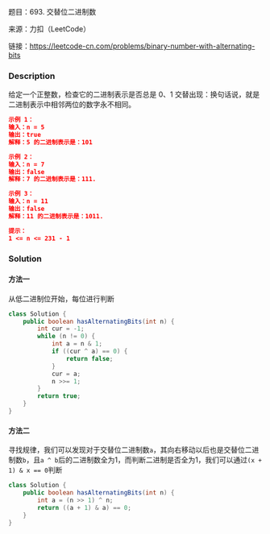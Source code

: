 题目：693. 交替位二进制数

来源：力扣（LeetCode）

链接：https://leetcode-cn.com/problems/binary-number-with-alternating-bits


### Description

给定一个正整数，检查它的二进制表示是否总是 0、1 交替出现：换句话说，就是二进制表示中相邻两位的数字永不相同。

 ```json
示例 1：
输入：n = 5
输出：true
解释：5 的二进制表示是：101

示例 2：
输入：n = 7
输出：false
解释：7 的二进制表示是：111.

示例 3：
输入：n = 11
输出：false
解释：11 的二进制表示是：1011.

提示：
1 <= n <= 231 - 1
 ```

### Solution

#### 方法一

从低二进制位开始，每位进行判断

```java
class Solution {
    public boolean hasAlternatingBits(int n) {
        int cur = -1;
        while (n != 0) {
            int a = n & 1;
            if ((cur ^ a) == 0) {
                return false;
            }
            cur = a;
            n >>= 1;
        }
        return true;
    }
}
```

#### 方法二

寻找规律，我们可以发现对于交替位二进制数`a`，其向右移动以后也是交替位二进制数`b`，且`a ^ b`后的二进制数全为1，而判断二进制是否全为1，我们可以通过`(x + 1) & x == 0`判断

```java
class Solution {
    public boolean hasAlternatingBits(int n) {
        int a = (n >> 1) ^ n;
        return ((a + 1) & a) == 0;
    }
}
```

